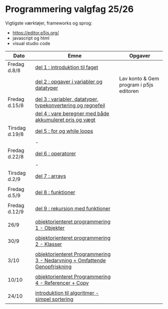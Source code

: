# Programmering valgfag 25/26

Vigtigste værktøjer, frameworks og sprog:
- https://editor.p5js.org/
- javascript og html
- visual studio code 


| Dato           | Emne                                                                     | Opgaver                                  |
| ---------------| -----------------------------------------                                | ---------------------------------------  |
| Fredag d.8/8   | [del 1 : introduktion til faget](/dag1/del1.md)                          |                                          |
|                | [del 2 : opgaver i variabler og datatyper](/dag1/del2.md)                | Lav konto & Gem program i p5js editoren  |
| Fredag d.15/8  | [del 3 : variabler, datatyper, typekonvertering og regnefejl](/dag2/del3.md)|                                       |
|                | [del 4 : vare beregner med både akkumuleret pris og vægt](/dag2/del4.md) |                                          |
| Tirsdag d.19/8 | [del 5 : for og while loops](/dag3/del5.md)                              |                                          |
|                | -                                                                        |                                          |
| Fredag d.22/8  | [del 6 : operatorer](/dag4/del6_operatorer.md)                           |                                          |
|                | -                                                                        |                                          |
| Tirsdag d.2/9  | [del 7 : arrays](/dag5/del7_arrays.md)                                   |                                          |
|                |                                                                          |                                          |
| Fredag d.5/9   | [del 8 : funktioner](/dag6/del8_funktioner.md)                           |                                          |
|                |                                                                          |                                          |
| Fredag d.12/9  | [del 9 : rekursion med funktioner](/dag7/del9_rekursion.md)              |                                          |
|                |                                                                          |                                          |
| 26/9           | [objektorienteret programmering 1 - Objekter](/dag8/del10_oop_objekter.md)|                                         |
|                |                                                                          |                                          |
| 30/9           | [objektorienteret programmering 2 - Klasser](/dag9/oop-klasser.md)       |                                          |
|                |                                                                          |                                          |
| 3/10           | [objektorienteret Programmering 3 - Nedarvning + Omfattende Genopfriskning](/dag10/Nedarvning-oop.md) |             |
|                |                                                                          |                                          |
| 10/10          | [objektorienteret Programmering 4 - Referencer + Copy](/dag11/obj-copy.md) |                                        |
|                |                                                                          |                                          |
| 24/10          | [introduktion til algoritmer - simpel sortering](/dag12/algoritmer.md)   |                                          |
